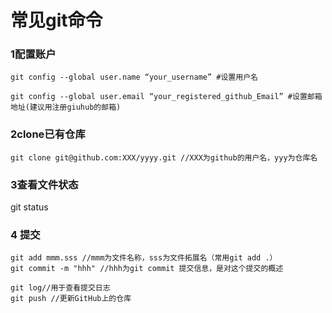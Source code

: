 # 常见git命令

### 1配置账户

```
git config --global user.name “your_username” #设置用户名
```

```
git config --global user.email “your_registered_github_Email” #设置邮箱地址(建议用注册giuhub的邮箱)
```

### 2clone已有仓库

```
git clone git@github.com:XXX/yyyy.git //XXX为github的用户名，yyy为仓库名
```

### 3查看文件状态

git status

### 4 提交

```
git add mmm.sss //mmm为文件名称，sss为文件拓展名（常用git add .）
git commit -m "hhh" //hhh为git commit 提交信息，是对这个提交的概述

git log//用于查看提交日志
git push //更新GitHub上的仓库
```

